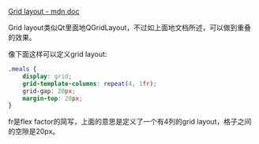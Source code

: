 [Grid layout - mdn doc](https://developer.mozilla.org/en-US/docs/Web/CSS/CSS_Grid_Layout)

Grid layout类似Qt里面地QGridLayout，不过如上面地文档所述，可以做到重叠的效果。

像下面这样可以定义grid layout:

```css
.meals {
    display: grid;
    grid-template-columns: repeat(4, 1fr);
    grid-gap: 20px;
    margin-top: 20px;
}
```

fr是flex factor的简写，上面的意思是定义了一个有4列的grid layout，格子之间的空隙是20px。
